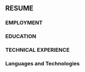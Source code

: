 ## RESUME ##


### EMPLOYMENT ###


### EDUCATION ###

### TECHNICAL EXPERIENCE ###
    
### Languages and Technologies ###
